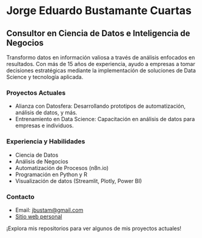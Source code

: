 # Jorge Eduardo Bustamante Cuartas
## Consultor en Ciencia de Datos e Inteligencia de Negocios

Transformo datos en información valiosa a través de análisis enfocados en resultados. Con más de 15 años de experiencia, ayudo a empresas a tomar decisiones estratégicas mediante la implementación de soluciones de Data Science y tecnología aplicada.

### Proyectos Actuales
- Alianza con Datosfera: Desarrollando prototipos de automatización, análisis de datos, y más.
- Entrenamiento en Data Science: Capacitación en análisis de datos para empresas e individuos.

### Experiencia y Habilidades
- Ciencia de Datos
- Análisis de Negocios
- Automatización de Procesos (n8n.io)
- Programación en Python y R
- Visualización de datos (Streamlit, Plotly, Power BI)

### Contacto
- Email: jbustam@gmail.com
- [Sitio web personal](https://jorgebustamantedata.com)

¡Explora mis repositorios para ver algunos de mis proyectos actuales!
